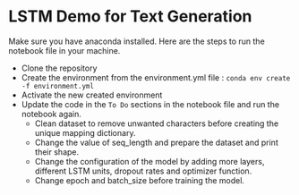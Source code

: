# LSTM Demo for Text Generation

Make sure you have anaconda installed. Here are the steps to run the notebook file in your machine.

* Clone the repository
* Create the environment from the environment.yml file : `conda env create -f environment.yml`
* Activate the new created environment
* Update the code in the `To Do` sections in the notebook file and run the notebook again. 
	* Clean dataset to remove unwanted characters before creating the unique mapping dictionary.
	* Change the value of seq_length and prepare the dataset and print their shape.
	* Change the configuration of the model by adding more layers, different LSTM units, dropout rates and optimizer function.
	* Change epoch and batch_size before training the model.
	



